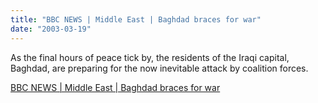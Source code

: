 ```yaml
---
title: "BBC NEWS | Middle East | Baghdad braces for war"
date: "2003-03-19"
---
```


As the final hours of peace tick by, the residents of the Iraqi capital, Baghdad, are preparing for the now inevitable attack by coalition forces.  

  
[BBC NEWS | Middle East | Baghdad braces for war](https://news.bbc.co.uk/2/hi/middle_east/2863719.stm)
